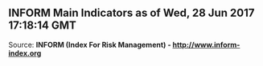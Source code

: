 ## INFORM Main Indicators as of Wed, 28 Jun 2017 17:18:14 GMT

Source: **INFORM (Index For Risk Management) - http://www.inform-index.org**